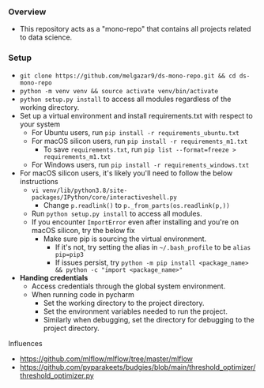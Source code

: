 ### Overview
- This repository acts as a "mono-repo" that contains all projects related to data science.


### Setup
- `git clone https://github.com/melgazar9/ds-mono-repo.git && cd ds-mono-repo`
- `python -m venv venv && source activate venv/bin/activate`
- `python setup.py install` to access all modules regardless of the working directory.
- Set up a virtual environment and install requirements.txt with respect to your system
  - For Ubuntu users, run `pip install -r requirements_ubuntu.txt`
  - For macOS silicon users, run `pip install -r requirements_m1.txt`
    - To save `requirements.txt`, run `pip list --format=freeze > requirements_m1.txt`
  - For Windows users, run `pip install -r requirements_windows.txt`
- For macOS silicon users, it's likely you'll need to follow the below instructions
  - `vi venv/lib/python3.8/site-packages/IPython/core/interactiveshell.py`
    - Change `p.readlink()` to `p._from_parts(os.readlink(p,))`
  - Run `python setup.py install` to access all modules.
  - If you encounter `ImportError` even after installing and you're on macOS silicon, try the below fix
    - Make sure pip is sourcing the virtual environment.
      - If it's not, try setting the alias in `~/.bash_profile` to be `alias pip=pip3`
      - If issues persist, try `python -m pip install <package_name> && python -c "import <package_name>"`
- **Handing credentials**
  - Access credentials through the global system environment.
  - When running code in pycharm
    - Set the working directory to the project directory.
    - Set the environment variables needed to run the project.
    - Similarly when debugging, set the directory for debugging to the project directory.

Influences

- https://github.com/mlflow/mlflow/tree/master/mlflow
- https://github.com/pyparakeets/budgies/blob/main/threshold_optimizer/threshold_optimizer.py
